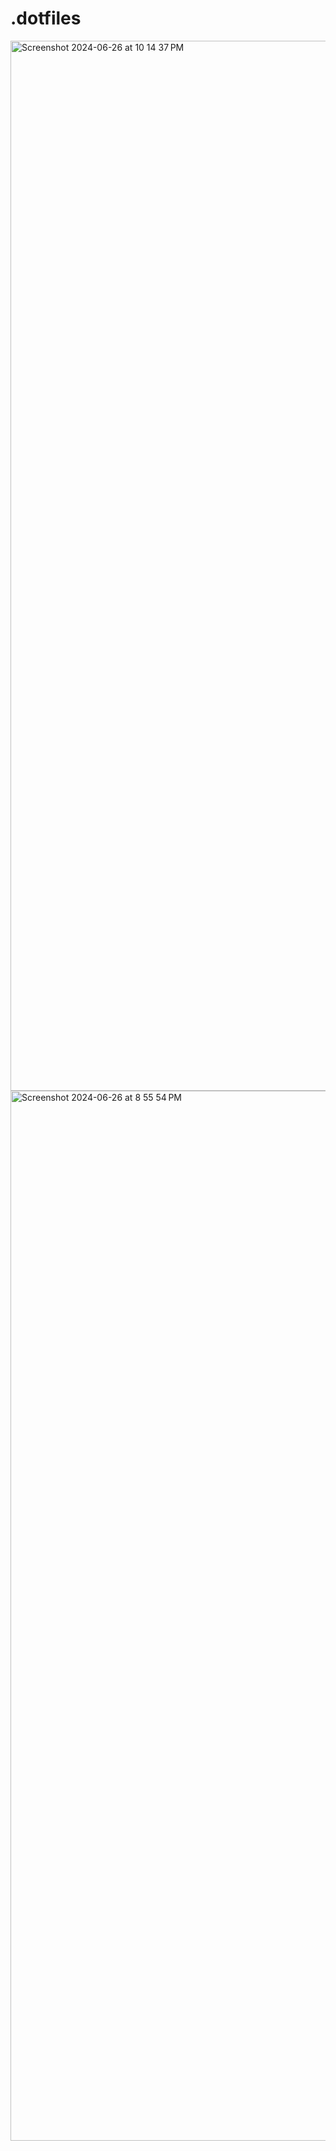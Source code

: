 # .dotfiles

<img width="1680" alt="Screenshot 2024-06-26 at 10 14 37 PM" src="https://github.com/ABHIGYAN-MOHANTA/.dotfiles/assets/110360901/ad03d7dc-e5ff-415e-a118-af2fccb99b61">
<img width="1680" alt="Screenshot 2024-06-26 at 8 55 54 PM" src="https://github.com/ABHIGYAN-MOHANTA/.dotfiles/assets/110360901/6ae9b2a3-1add-47ef-9c69-b6d9901a7825">


